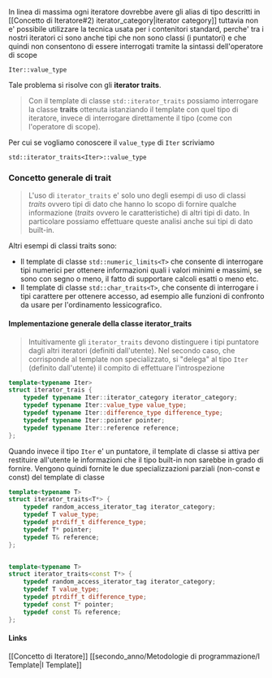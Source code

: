 In linea di massima ogni iteratore dovrebbe avere gli alias di tipo descritti in [[Concetto di Iteratore#2) iterator_category|iterator category]] tuttavia non e' possibile utilizzare la tecnica usata per i contenitori standard, perche' tra i nostri iteratori ci sono anche tipi che non sono classi (i puntatori) e che quindi non consentono di essere interrogati tramite la sintassi dell'operatore di scope

`Iter::value_type`

Tale problema si risolve con gli **iterator traits**.

>Con il template di classe `std::iterator_traits` possiamo interrogare la classe **traits** ottenuta istanziando il template con quel tipo di iteratore, invece di interrogare direttamente il tipo (come con l'operatore di scope).

Per cui se vogliamo conoscere il `value_type` di `Iter` scriviamo

`std::iterator_traits<Iter>::value_type`


### Concetto generale di trait
>L'uso di `iterator_traits` e' solo uno degli esempi di uso di classi *traits* ovvero tipi di dato che hanno lo scopo di fornire qualche informazione (*traits* ovvero le caratteristiche) di altri tipi di dato. In particolare possiamo effettuare queste analisi anche sui tipi di dato built-in.

Altri esempi di classi traits sono:
- Il template di classe `std::numeric_limits<T>` che consente di interrogare tipi numerici per ottenere informazioni quali i valori minimi e massimi, se sono con segno o meno, il fatto di supportare calcoli esatti o meno etc.
- Il template di classe `std::char_traits<T>`, che consente di interrogare i tipi carattere per ottenere accesso, ad esempio alle funzioni di confronto da usare per l'ordinamento lessicografico.

#### Implementazione generale della classe iterator_traits
>Intuitivamente gli `iterator_traits` devono distinguere i tipi puntatore dagli altri iteratori (definiti dall'utente). Nel secondo caso, che corrisponde al template non specializzato, si "delega" al tipo `Iter` (definito dall'utente) il compito di effettuare l'introspezione

```cpp
template<typename Iter>
struct iterator_trais {
	typedef typename Iter::iterator_category iterator_category;
	typedef typename Iter::value_type value_type;
	typedef typename Iter::difference_type difference_type;
	typedef typename Iter::pointer pointer;
	typedef typename Iter::reference reference;
};
```

Quando invece il tipo `Iter` e' un puntatore, il template di classe si attiva per restituire all'utente le informazioni che il tipo built-in non sarebbe in grado di fornire.
Vengono quindi fornite le due specializzazioni parziali (non-const e const) del template di classe

```cpp
template<typename T>
struct iterator_traits<T*> {
	typedef random_access_iterator_tag iterator_category;
	typedef T value_type;
	typedef ptrdiff_t difference_type;
	typedef T* pointer;
	typedef T& reference;
};


template<typename T>
struct iterator_traits<const T*> {
	typedef random_access_iterator_tag iterator_category;
	typedef T value_type;
	typedef ptrdiff_t difference_type;
	typedef const T* pointer;
	typedef const T& reference;
};


```


#### Links
[[Concetto di Iteratore]]
[[secondo_anno/Metodologie di programmazione/I Template|I Template]]
